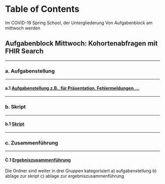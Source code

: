 # Table of Contents 
Im COVID-19 Spring School, der Untergliederung Von Aufgabenblock am mittwoch werden
##  Aufgabenblock Mittwoch: Kohortenabfragen mit FHIR Search
--- 
### a.             Aufgabenstellung 
--- 
#### a.1            [Aufgabenstellung z.B., für Präsentation, Fehlermeldungen,...](../aufgabenblock_mittwoch_05_05_16_30/a_aufgabenstellung)
--- 
### b.             Skript 
--- 

#### b.1            [Skript](../aufgabenblock_mittwoch_05_05_16_30/mi_ablage_zur_skript/musterloesung) 

--- 
### c.            Zusammenführung
--- 

#### C.1            [Ergebniszusammenführung](../aufgabenblock_mittwoch_05_05_16_30/mi_ablage_ergebniszusammenführung)
 
Die Ordner sind weiter in drei Gruppen kategorisiert
a) aufgabenstellung
b) ablage zur skript
c) ablage zur ergebniszusammenführung
